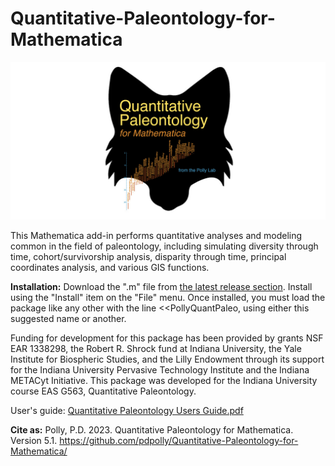# Quantitative-Paleontology-for-Mathematica

![Alt text](https://github.com/pdpolly/Quantitative-Paleontology-for-Mathematica/blob/main/QuantPaleoIconGitHub.jpg)

This Mathematica add-in performs quantitative analyses and modeling common in the field of paleontology, including simulating diversity through time, cohort/survivorship analysis, disparity through time, principal coordinates analysis, and various GIS functions.

<b>Installation:</b> Download the ".m" file from <a href="https://github.com/pdpolly/Quantitative-Paleontology-for-Mathematica/releases/latest">the latest release section</a>. Install using the "Install" item on the "File" menu. Once installed, you must load the package like any other with the line <<PollyQuantPaleo, using either this suggested name or another. 

Funding for development for this package has been provided by grants NSF EAR 1338298, the Robert R. Shrock fund at Indiana University, the Yale Institute for Biospheric Studies, and the Lilly Endowment through its support for the Indiana University Pervasive Technology Institute and the Indiana METACyt Initiative. This package was developed for the Indiana University course EAS G563, Quantitative Paleontology.

User's guide: <a href="https://github.com/pdpolly/Quantitative-Paleontology-for-Mathematica/blob/main/QuantitativePaleontologyUsersGuide5.1.pdf">Quantitative Paleontology Users Guide.pdf</a>

<b>Cite as:</b> Polly, P.D. 2023. Quantitative Paleontology for Mathematica. Version 5.1. https://github.com/pdpolly/Quantitative-Paleontology-for-Mathematica/
